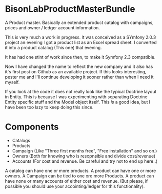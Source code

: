 BisonLabProductMasterBundle
===========================

A Product master. Basically an extended product catalog with campaigns, prices and owner / ledger account information.


This is very much a work in progress. It was conceived as a SYmfony 2.0.3 project an evening I got a product list as an Excel spread sheet. I converted it into a product catalog (This one) that evening.

It has had one stint of work since then, to make it Symfony 2.3 compatible.

Now I have changed the name to reflect the new company and it also has it's first post on Github as an available project. If this looks interesting, pester me and I'll continue developing it sooner rather than when I need it myself.

If you look at the code it does not really look like the typical Doctrine layout in Entity. This is because I was experimenting with separating Doctrine Entity specific stuff and the Model object itself. This *is* a good idea, but I have been too lazy to keep doing this since.

Components
==========

 * Catalogs  
 * Products
 * Campaign (Like "Three first months free", "Free installation" and so on.)
 * Owners (Both for knowing who is resopnsible and divide cost/revenue)
 * Accounts (For cost and revenue. Be careful and try not to end up here..)
 
A catalog can have one or more products.
A product can have one or more owners.
A Campaign can be tied to one ore more Products.
A product can have none or many accounts of either cost and revenue. (But please, if possible you should use your accointing/ledger for this functionality).
